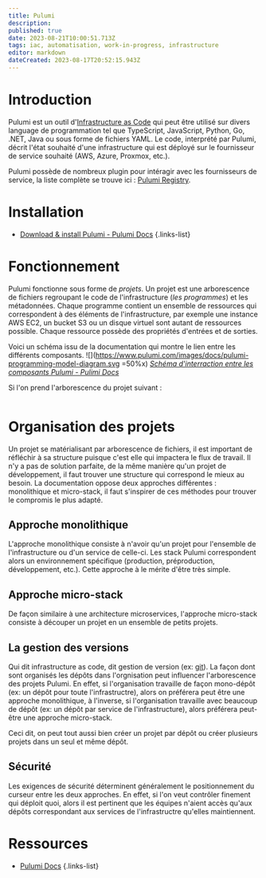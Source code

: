 ```yaml
---
title: Pulumi
description: 
published: true
date: 2023-08-21T10:00:51.713Z
tags: iac, automatisation, work-in-progress, infrastructure
editor: markdown
dateCreated: 2023-08-17T20:52:15.943Z
---
```


# Introduction
Pulumi est un outil d'[Infrastructure as Code](/iac) qui peut être utilisé sur divers language de programmation tel que TypeScript, JavaScript, Python, Go, .NET, Java ou sous forme de fichiers YAML. Le code, interprété par Pulumi, décrit l'état souhaité d'une infrastructure qui est déployé sur le fournisseur de service souhaité (AWS, Azure, Proxmox, etc.).

Pulumi possède de nombreux plugin pour intéragir avec les fournisseurs de service, la liste complète se trouve ici : [Pulumi Registry](https://www.pulumi.com/registry/).

# Installation
- [Download & install Pulumi - Pulumi Docs](https://www.pulumi.com/docs/install/)
{.links-list}


# Fonctionnement
Pulumi fonctionne sous forme de *projets*. Un projet est une arborescence de fichiers regroupant le code de l'infrastructure (*les programmes*) et les métadonnées. Chaque programme contient un ensemble de ressources qui correspondent à des éléments de l'infrastructure, par exemple une instance AWS EC2, un bucket S3 ou un disque virtuel sont autant de ressources possible. Chaque ressource possède des propriétés d'entrées et de sorties.

Voici un schéma issu de la documentation qui montre le lien entre les différents composants.
![](https://www.pulumi.com/images/docs/pulumi-programming-model-diagram.svg =50%x)
*[Schéma d'interraction entre les composants Pulumi - Pulimi Docs](https://www.pulumi.com/docs/concepts/)*

Si l'on prend l'arborescence du projet suivant :
```

```

# Organisation des projets
Un projet se matérialisant par arborescence de fichiers, il est important de réfléchir à sa structure puisque c'est elle qui impactera le flux de travail. Il n'y a pas de solution parfaite, de la même manière qu'un projet de développement, il faut trouver une structure qui correspond le mieux au besoin. La documentation oppose deux approches différentes : monolithique et micro-stack, il faut s'inspirer de ces méthodes pour trouver le compromis le plus adapté.

## Approche monolithique
L'approche monolithique consiste à n'avoir qu'un projet pour l'ensemble de l'infrastructure ou d'un service de celle-ci. Les stack Pulumi correspondent alors un environnement spécifique (production, préproduction, développement, etc.). Cette approche à le mérite d'être très simple.

## Approche micro-stack
De façon similaire à une architecture microservices, l'approche micro-stack consiste à découper un projet en un ensemble de petits projets.

## La gestion des versions
Qui dit infrastructure as code, dit gestion de version (ex: [git](/git)). La façon dont sont organisés les dépôts dans l'orgnisation peut influencer l'arborescence des projets Pulumi. En effet, si l'organisation travaille de façon mono-dépôt (ex: un dépôt pour toute l'infrastructre), alors on préférera peut être une approche monolithique, à l'inverse, si l'organisation travaille avec beaucoup de dépôt (ex: un dépôt par service de l'infrastructure), alors préférera peut-être une approche micro-stack.

Ceci dit, on peut tout aussi bien créer un projet par dépôt ou créer plusieurs projets dans un seul et même dépôt.

## Sécurité
Les exigences de sécurité déterminent généralement le positionnement du curseur entre les deux approches. En effet, si l'on veut contrôler finement qui déploit quoi, alors il est pertinent que les équipes n'aient accès qu'aux dépôts correspondant aux services de l'infrastructre qu'elles maintiennent.

# Ressources
- [Pulumi Docs](https://www.pulumi.com/docs/)
{.links-list}